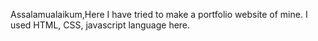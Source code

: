 Assalamualaikum,Here I have tried to make a portfolio website of mine. I used HTML, CSS, javascript language here.
